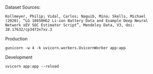 Dataset Sources:

    Kollmeyer, Philip; Vidal, Carlos; Naguib, Mina; Skells, Michael (2020), “LG 18650HG2 Li-ion Battery Data and Example Deep Neural Network xEV SOC Estimator Script”, Mendeley Data, V3, doi: 10.17632/cp3473x7xv.3

Production

    gunicorn -w 4 -k uvicorn.workers.UvicornWorker app:app

Development

    uvicorn app:app --reload
